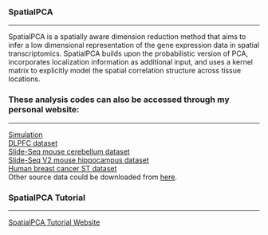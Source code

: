 ### SpatialPCA
------
SpatialPCA is a spatially aware dimension reduction method that aims to infer a low dimensional representation of the gene expression data in spatial transcriptomics. SpatialPCA builds upon the probabilistic version of PCA, incorporates localization information as additional input, and uses a kernel matrix to explicitly model the spatial correlation structure across tissue locations.


### These analysis codes can also be accessed through my personal website:
------
[Simulation](https://lulushang.org/docs/Projects/SpatialPCA/Simulation)
<br />
[DLPFC dataset](https://lulushang.org/docs/Projects/SpatialPCA/DLPFC)
<br />
[Slide-Seq mouse cerebellum dataset](https://lulushang.org/docs/Projects/SpatialPCA/Slideseq)
<br />
[Slide-Seq V2 mouse hippocampus dataset](https://lulushang.org/docs/Projects/SpatialPCA/SlideseqV2)
<br />
[Human breast cancer ST dataset](https://lulushang.org/docs/Projects/SpatialPCA/HER2ST)
<br />
Other source data could be downloaded from [here](https://drive.google.com/drive/folders/1Ibz5uNsFKHJ4roPpaec5nPL_EBF3-wxY?usp=share_link).


### SpatialPCA Tutorial
------
[SpatialPCA Tutorial Website](http://lulushang.org/SpatialPCA_Tutorial/index.html)



